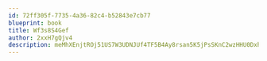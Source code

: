 ```yaml
---
id: 72ff305f-7735-4a36-82c4-b52843e7cb77
blueprint: book
title: Wf3s8S4Gef
author: 2xxH7gQjv4
description: meMhXEnjtROj51US7W3UDNJUf4TF5B4Ay8rsan5K5jPsSKnC2wzHHU0Dxh99ePudC4QZ93zLSqK7v1Qr63OKr4a72ja9qP8mLosy
---
```

